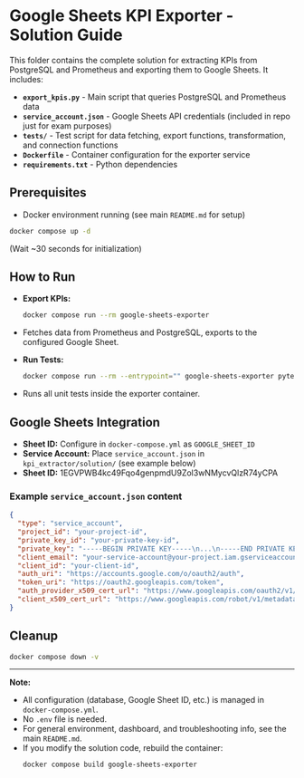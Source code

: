 # Google Sheets KPI Exporter - Solution Guide

This folder contains the complete solution for extracting KPIs from PostgreSQL and Prometheus and exporting them to Google Sheets. It includes:

- **`export_kpis.py`** - Main script that queries PostgreSQL and Prometheus data
- **`service_account.json`** - Google Sheets API credentials (included in repo just for exam purposes)
- **`tests/`** - Test script for data fetching, export functions, transformation, and connection functions
- **`Dockerfile`** - Container configuration for the exporter service
- **`requirements.txt`** - Python dependencies

## Prerequisites

- Docker environment running (see main `README.md` for setup)
```bash
docker compose up -d
```
(Wait ~30 seconds for initialization)

## How to Run

- **Export KPIs:**
  ```bash
  docker compose run --rm google-sheets-exporter
  ```
- Fetches data from Prometheus and PostgreSQL, exports to the configured Google Sheet.

- **Run Tests:**
  ```bash
  docker compose run --rm --entrypoint="" google-sheets-exporter pytest -v -s
  ```
- Runs all unit tests inside the exporter container.

## Google Sheets Integration

- **Sheet ID:** Configure in `docker-compose.yml` as `GOOGLE_SHEET_ID`
- **Service Account:** Place `service_account.json` in `kpi_extractor/solution/` (see example below)
- **Sheet ID:** 1EGVPWB4kc49Fqo4genpmdU9Zol3wNMycvQlzR74yCPA

### Example `service_account.json` content
```json
{
  "type": "service_account",
  "project_id": "your-project-id",
  "private_key_id": "your-private-key-id",
  "private_key": "-----BEGIN PRIVATE KEY-----\n...\n-----END PRIVATE KEY-----\n",
  "client_email": "your-service-account@your-project.iam.gserviceaccount.com",
  "client_id": "your-client-id",
  "auth_uri": "https://accounts.google.com/o/oauth2/auth",
  "token_uri": "https://oauth2.googleapis.com/token",
  "auth_provider_x509_cert_url": "https://www.googleapis.com/oauth2/v1/certs",
  "client_x509_cert_url": "https://www.googleapis.com/robot/v1/metadata/x509/your-service-account%40your-project.iam.gserviceaccount.com"
}
```



## Cleanup

```bash
docker compose down -v
```

---

**Note:**
- All configuration (database, Google Sheet ID, etc.) is managed in `docker-compose.yml`.
- No `.env` file is needed.
- For general environment, dashboard, and troubleshooting info, see the main `README.md`.
- If you modify the solution code, rebuild the container:
   ```bash
   docker compose build google-sheets-exporter
   ```
